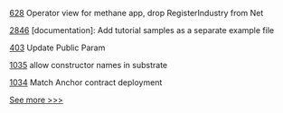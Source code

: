 
[628](https://github.com/hyperledger-labs/blockchain-carbon-accounting/pull/628) Operator view for methane app, drop RegisterIndustry from Net

[2846](https://github.com/hyperledger/iroha/pull/2846) [documentation]: Add tutorial samples as a separate example file

[403](https://github.com/hyperledger-labs/fabric-token-sdk/pull/403) Update Public Param

[1035](https://github.com/hyperledger/solang/pull/1035) allow constructor names in substrate

[1034](https://github.com/hyperledger/solang/pull/1034) Match Anchor contract deployment


[See more >>>](https://start-here.hyperledger.org/pull-requests)

